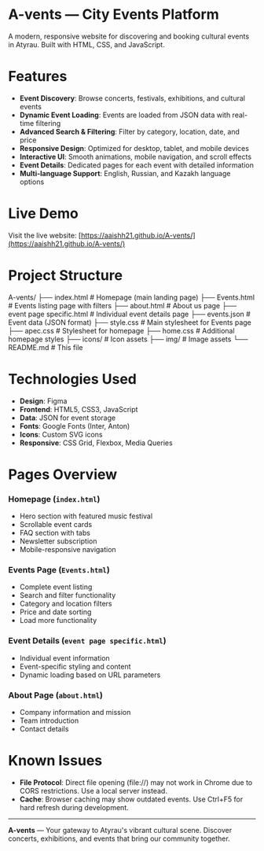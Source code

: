# A-vents — City Events Platform

A modern, responsive website for discovering and booking cultural events in Atyrau. Built with HTML, CSS, and JavaScript.

# Features

- **Event Discovery**: Browse concerts, festivals, exhibitions, and cultural events
- **Dynamic Event Loading**: Events are loaded from JSON data with real-time filtering
- **Advanced Search & Filtering**: Filter by category, location, date, and price
- **Responsive Design**: Optimized for desktop, tablet, and mobile devices
- **Interactive UI**: Smooth animations, mobile navigation, and scroll effects
- **Event Details**: Dedicated pages for each event with detailed information
- **Multi-language Support**: English, Russian, and Kazakh language options

# Live Demo

Visit the live website: [https://aaishh21.github.io/A-vents/](https://aaishh21.github.io/A-vents/)

# Project Structure

A-vents/
├── index.html              # Homepage (main landing page)
├── Events.html             # Events listing page with filters
├── about.html              # About us page
├── event page specific.html # Individual event details page
├── events.json             # Event data (JSON format)
├── style.css               # Main stylesheet for Events page
├── apec.css               # Stylesheet for homepage
├── home.css               # Additional homepage styles
├── icons/                 # Icon assets
├── img/                   # Image assets
└── README.md              # This file

# Technologies Used

- **Design**: Figma
- **Frontend**: HTML5, CSS3, JavaScript
- **Data**: JSON for event storage
- **Fonts**: Google Fonts (Inter, Anton)
- **Icons**: Custom SVG icons
- **Responsive**: CSS Grid, Flexbox, Media Queries

# Pages Overview

### Homepage (`index.html`)
- Hero section with featured music festival
- Scrollable event cards
- FAQ section with tabs
- Newsletter subscription
- Mobile-responsive navigation

### Events Page (`Events.html`)
- Complete event listing
- Search and filter functionality
- Category and location filters
- Price and date sorting
- Load more functionality

### Event Details (`event page specific.html`)
- Individual event information
- Event-specific styling and content
- Dynamic loading based on URL parameters

### About Page (`about.html`)
- Company information and mission
- Team introduction
- Contact details

# Known Issues

- **File Protocol**: Direct file opening (file://) may not work in Chrome due to CORS restrictions. Use a local server instead.
- **Cache**: Browser caching may show outdated events. Use Ctrl+F5 for hard refresh during development.
---


**A-vents** — Your gateway to Atyrau's vibrant cultural scene. Discover concerts, exhibitions, and events that bring our community together.
